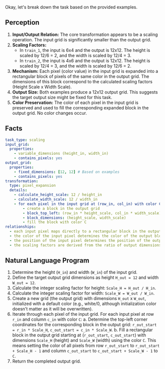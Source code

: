 Okay, let's break down the task based on the provided examples.

## Perception

1.  **Input/Output Relation:** The core transformation appears to be a scaling operation. The input grid is significantly smaller than the output grid.
2.  **Scaling Factors:**
    *   In `train_1`, the input is 6x4 and the output is 12x12. The height is scaled by 12/6 = 2, and the width is scaled by 12/4 = 3.
    *   In `train_2`, the input is 4x6 and the output is 12x12. The height is scaled by 12/4 = 3, and the width is scaled by 12/6 = 2.
3.  **Mechanism:** Each pixel (color value) in the input grid is expanded into a rectangular block of pixels of the same color in the output grid. The dimensions of this block correspond to the calculated scaling factors (Height Scale x Width Scale).
4.  **Output Size:** Both examples produce a 12x12 output grid. This suggests the target output size might be fixed for this task.
5.  **Color Preservation:** The color of each pixel in the input grid is preserved and used to fill the corresponding expanded block in the output grid. No color changes occur.

## Facts


```yaml
task_type: scaling
input_grid:
  properties:
    - variable_dimensions (height_in, width_in)
    - contains_pixels: yes
output_grid:
  properties:
    - fixed_dimensions: [12, 12] # Based on examples
    - contains_pixels: yes
transformation:
  type: pixel_expansion
  details:
    - calculate_height_scale: 12 / height_in
    - calculate_width_scale: 12 / width_in
    - for each pixel in the input grid at (row_in, col_in) with color C:
        - create a block in the output grid
        - block_top_left: (row_in * height_scale, col_in * width_scale)
        - block_dimensions: (height_scale, width_scale)
        - fill the block with color C
relationships:
  - each input pixel maps directly to a rectangular block in the output grid
  - the color of the input pixel determines the color of the output block
  - the position of the input pixel determines the position of the output block
  - the scaling factors are derived from the ratio of output dimensions to input dimensions
```


## Natural Language Program

1.  Determine the height (`H_in`) and width (`W_in`) of the input grid.
2.  Define the target output grid dimensions as height `H_out = 12` and width `W_out = 12`.
3.  Calculate the integer scaling factor for height: `Scale_H = H_out / H_in`.
4.  Calculate the integer scaling factor for width: `Scale_W = W_out / W_in`.
5.  Create a new grid (the output grid) with dimensions `H_out` x `W_out`, initialized with a default color (e.g., white/0, although initialization color doesn't matter as it will be overwritten).
6.  Iterate through each pixel of the input grid. For each input pixel at row `r_in` and column `c_in` with color `C`:
    a.  Determine the top-left corner coordinates for the corresponding block in the output grid: `r_out_start = r_in * Scale_H`, `c_out_start = c_in * Scale_W`.
    b.  Fill a rectangular block in the output grid starting at (`r_out_start`, `c_out_start`) with dimensions `Scale_H` (height) and `Scale_W` (width) using the color `C`. This means setting the color of all pixels from row `r_out_start` to `r_out_start + Scale_H - 1` and column `c_out_start` to `c_out_start + Scale_W - 1` to `C`.
7.  Return the completed output grid.